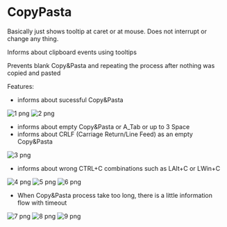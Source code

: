# CopyPasta
Basically just shows tooltip at caret or at mouse. Does not interrupt or change any thing.

Informs about clipboard events using tooltips

Prevents blank Copy&Pasta and repeating the process after nothing was copied and pasted

Features:
- informs about sucessful Copy&Pasta
<img loading="lazy" src="./_resources/1.png" alt="1 png" />
<img loading="lazy" src="./_resources/1_2.png" alt="2 png" />

- informs about empty Copy&Pasta or A_Tab or up to 3 Space 
- informs about CRLF (Carriage Return/Line Feed) as an empty Copy&Pasta
<img loading="lazy" src="./_resources/3.png" alt="3 png" />

- informs about wrong CTRL+C combinations such as LAlt+C or LWin+C
<img loading="lazy" src="./_resources/4.png" alt="4 png" />
<img loading="lazy" src="./_resources/5.png" alt="5 png" />
<img loading="lazy" src="./_resources/6.png" alt="6 png" />

- When Copy&Pasta process take too long, there is a little information flow with timeout 
<img loading="lazy" src="./_resources/7.png" alt="7 png" />
<img loading="lazy" src="./_resources/8.png" alt="8 png" />
<img loading="lazy" src="./_resources/9.png" alt="9 png" />
